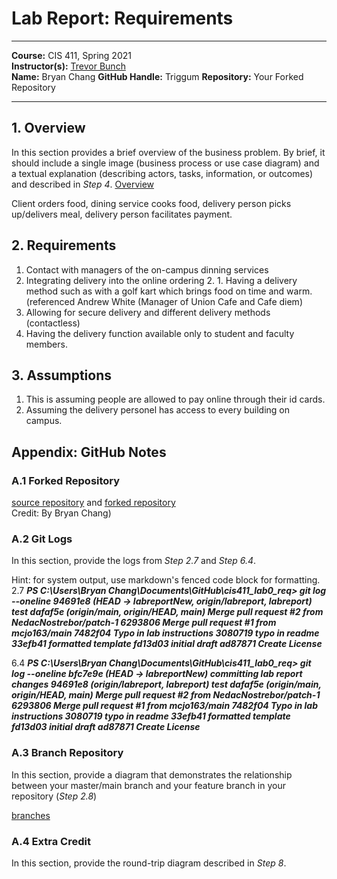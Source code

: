 # Lab Report: Requirements
___
**Course:** CIS 411, Spring 2021  
**Instructor(s):** [Trevor Bunch](https://github.com/trevordbunch)  
**Name:** Bryan Chang
**GitHub Handle:** Triggum
**Repository:** Your Forked Repository  
___

## 1. Overview
In this section provides a brief overview of the business problem.  By brief, it should include a single image (business process or use case diagram) and a textual explanation (describing actors, tasks, information, or outcomes) and described in *Step 4*.
[Overview](https://docs.google.com/drawings/d/e/2PACX-1vTVecbaWi2gg5s_UfcATJ-dC4NUiDFuDV6t4TxY3oz1Oa4umQlx2ihmtaIu5_r5oNGzyDT0_Zyru1RV/pub?w=960&h=720)

Client orders food, dining service cooks food, delivery person picks up/delivers meal, delivery person facilitates payment.
 
## 2. Requirements
1. Contact with managers of the on-campus dinning services
2. Integrating delivery into the online ordering
   2. 1. Having a delivery method such as with a golf kart which brings food on time and warm. (referenced Andrew White (Manager of Union Cafe and Cafe diem) 
3. Allowing for secure delivery and different delivery methods (contactless)
4. Having the delivery function available only to student and faculty members.


## 3. Assumptions
1. This is assuming people are allowed to pay online through their id cards.
2. Assuming the delivery personel has access to every building on campus.

## Appendix: GitHub Notes

### A.1 Forked Repository
[source repository](https://github.com/trevordbunch/cis411_lab0_req) and
[forked repository](https://docs.google.com/drawings/d/e/2PACX-1vTrChUiGHMco6qujNK_uxYx7Gpv_uPywSUfdw6TryoTZ4XxXHyur90AGEy5DiHObmNzREh04TNQtnRh/pub?w=960&h=720)  
Credit: By Bryan Chang) 

### A.2 Git Logs
In this section, provide the logs from *Step 2.7* and *Step 6.4*.

Hint: for system output, use markdown's fenced code block for formatting.
2.7
***PS C:\Users\Bryan Chang\Documents\GitHub\cis411_lab0_req> git log --oneline 
94691e8 (HEAD -> labreportNew, origin/labreport, labreport) test
dafaf5e (origin/main, origin/HEAD, main) Merge pull request #2 from NedacNostrebor/patch-1
6293806 Merge pull request #1 from mcjo163/main
7482f04 Typo in lab instructions
3080719 typo in readme
33efb41 formatted template
fd13d03 initial draft
ad87871 Create License***

6.4
***PS C:\Users\Bryan Chang\Documents\GitHub\cis411_lab0_req> git log --oneline 
bfc7e9e (HEAD -> labreportNew) committing lab report changes
94691e8 (origin/labreport, labreport) test
dafaf5e (origin/main, origin/HEAD, main) Merge pull request #2 from NedacNostrebor/patch-1
6293806 Merge pull request #1 from mcjo163/main
7482f04 Typo in lab instructions
3080719 typo in readme
33efb41 formatted template
fd13d03 initial draft
ad87871 Create License***

### A.3 Branch Repository
In this section, provide a diagram that demonstrates the relationship between your master/main branch and your feature branch in your repository (*Step 2.8*)

[branches](https://docs.google.com/drawings/d/e/2PACX-1vRLAfD1FX4HYAEsZxGjODQk94ODJEr1xD3vo7SEB0G0IdlTOKtCgJR5UMqB2VK47h-Zs1_ZX7tCe8dz/pub?w=960&h=720)

### A.4 Extra Credit
In this section, provide the round-trip diagram described in *Step 8*.